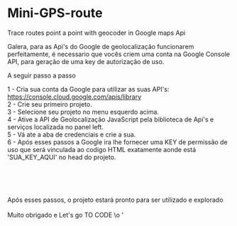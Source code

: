 # Mini-GPS-route
Trace routes point a point with geocoder in Google maps Api

Galera, para as Api's do Google de geolocalização funcionarem perfeitamente, é necessario que vocês criem uma conta na Google Console API, para geração de uma key de autorização de uso.

A seguir passo a passo 

1 - Cria sua conta da Google para utilizar as suas API's: https://console.cloud.google.com/apis/library <br>
2 - Crie seu primeiro projeto. <br>
3 - Selecione seu projeto no menu esquerdo acima. <br>
4 - Ative a API de Geolocalização JavaScript pela biblioteca de Api's e serviços localizada no panel left. <br>
5 - Vá ate a aba de credenciais e crie a sua. <br>
6 - Após esses passos a Google ira lhe fornecer uma KEY de permissão de uso que será vinculada ao codigo HTML 
exatamente aonde está 'SUA_KEY_AQUI' no head do projeto. 
<script async defer src="https://maps.googleapis.com/maps/api/js?key=SUA_KEY_AQUI"></script><br><br><br>

Após esses passos, o projeto estará pronto para ser utilizado e explorado<br><br>
Muito obrigado e Let's go TO CODE \o '
